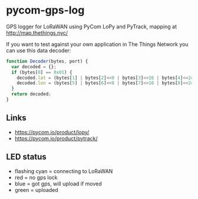 # pycom-gps-log
GPS logger for LoRaWAN using PyCom LoPy and PyTrack, mapping at http://map.thethings.nyc/

If you want to test against your own application in The Things Network you can use this data decoder:

```javascript
function Decoder(bytes, port) {
  var decoded = {};
  if (bytes[0] == 0x01) {
    decoded.lat = (bytes[1] | bytes[2]<<8 | bytes[3]<<16 | bytes[4]<<24)/93206.0;
    decoded.lon = (bytes[5] | bytes[6]<<8 | bytes[7]<<16 | bytes[8]<<24)/46603.0;
  }
  return decoded;
}
```

## Links
* https://pycom.io/product/lopy/
* https://pycom.io/product/pytrack/

## LED status
* flashing cyan = connecting to LoRaWAN
* red = no gps lock
* blue = got gps, will upload if moved
* green = uploaded
